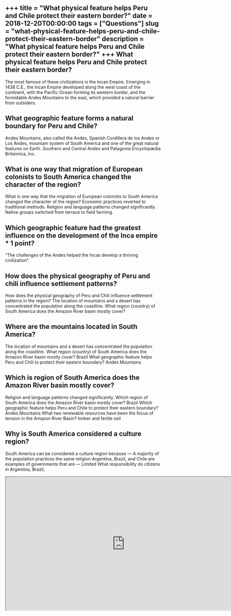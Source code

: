 +++
title = "What physical feature helps Peru and Chile protect their eastern border?"
date = 2018-12-20T00:00:00
tags = ["Questions"]
slug = "what-physical-feature-helps-peru-and-chile-protect-their-eastern-border"
description = "What physical feature helps Peru and Chile protect their eastern border?"
+++
What physical feature helps Peru and Chile protect their eastern border?
------------------------------------------------------------------------

The most famous of these civilizations is the Incan Empire. Emerging in 1438 C.E., the Incan Empire developed along the west coast of the continent, with the Pacific Ocean forming its western border, and the formidable Andes Mountains to the east, which provided a natural barrier from outsiders.

What geographic feature forms a natural boundary for Peru and Chile?
--------------------------------------------------------------------

Andes Mountains, also called the Andes, Spanish Cordillera de los Andes or Los Andes, mountain system of South America and one of the great natural features on Earth. Southern and Central Andes and Patagonia Encyclopædia Britannica, Inc.

What is one way that migration of European colonists to South America changed the character of the region?
----------------------------------------------------------------------------------------------------------

What is one way that the migration of European colonists to South America changed the character of the region? Economic practices reverted to traditional methods. Religion and language patterns changed significantly. Native groups switched from terrace to field farming.

Which geographic feature had the greatest influence on the development of the Inca empire \* 1 point?
-----------------------------------------------------------------------------------------------------

“The challenges of the Andes helped the Incas develop a thriving civilization”.

How does the physical geography of Peru and chili influence settlement patterns?
--------------------------------------------------------------------------------

How does the physical geography of Peru and Chili influence settlement patterns in the region? The location of mountains and a desert has concentrated the population along the coastline. What region (country) of South America does the Amazon River basin mostly cover?

Where are the mountains located in South America?
-------------------------------------------------

The location of mountains and a desert has concentrated the population along the coastline. What region (country) of South America does the Amazon River basin mostly cover? Brazil What geographic feature helps Peru and Chili to protect their eastern boundary? Andes Mountains

Which is region of South America does the Amazon River basin mostly cover?
--------------------------------------------------------------------------

Religion and language patterns changed significantly. Which region of South America does the Amazon River basin mostly cover? Brazil Which geographic feature helps Peru and Chile to protect their eastern boundary? Andes Mountains What two renewable resources have been the focus of tension in the Amazon River Basin? timber and fertile soil

Why is South America considered a culture region?
-------------------------------------------------

South America can be considered a culture region because — A majority of the population practices the same religion Argentina, Brazil, and Chile are examples of governments that are — Limited What responsibility do citizens in Argentina, Brazil,

<iframe allow="accelerometer; autoplay; clipboard-write; encrypted-media; gyroscope; picture-in-picture" allowfullscreen="" class="__youtube_prefs__  epyt-is-override  no-lazyload" data-no-lazy="1" data-origheight="433" data-origwidth="770" data-skipgform_ajax_framebjll="" height="433" id="_ytid_99405" loading="lazy" src="https://www.youtube.com/embed/TVq29gM2YVY?enablejsapi=1&autoplay=0&cc_load_policy=0&cc_lang_pref=&iv_load_policy=1&loop=0&modestbranding=0&rel=1&fs=1&playsinline=0&autohide=2&theme=dark&color=red&controls=1&" title="YouTube player" width="770"></iframe>